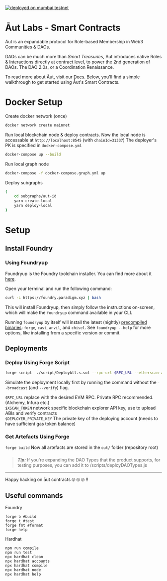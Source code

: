 [![deployed on mumbai testnet](https://github.com/Aut-Labs/contracts/actions/workflows/deploy_contracts_mumbai.yml/badge.svg)](https://github.com/Aut-Labs/contracts/actions/workflows/deploy_contracts_mumbai.yml)
# Āut Labs - Smart Contracts
Āut is an expandable protocol for Role-based Membership in Web3 Communities & DAOs.

DAOs can be much more than _Smart Treasuries_, Āut introduces native Roles & Interactions directly at contract level, to power the 2nd generation of DAOs. The DAO 2.0s, or a Coordination Renaissance.

To read more about Āut, visit our [Docs](https://docs.aut.id).
Below, you'll find a simple walkthrough to get started using Āut's Smart Contracts.

# Docker Setup

Create docker network (once)
```bash
docker network create mainnet
```

Run local blockchain node & deploy contracts. 
Now the local node is accessable at `http://localhost:8545` (with `chainId=31337`)
The deployer's PK is specified in `docker-compose.yml`
```bash
docker-compose up --build
```

Run local graph node
```bash
docker-compose -f docker-compose.graph.yml up
```

Deploy subgraphs
```bash
(
    cd subgraphs/aut-id
    yarn create-local
    yarn deploy-local
)
```

# Setup 

## Install Foundry 

### Using Foundryup

Foundryup is the Foundry toolchain installer. You can find more about it [here](https://github.com/foundry-rs/foundry/blob/master/foundryup/README.md).

Open your terminal and run the following command:

```sh
curl -L https://foundry.paradigm.xyz | bash
```

This will install Foundryup, then simply follow the instructions on-screen,
which will make the `foundryup` command available in your CLI.

Running `foundryup` by itself will install the latest (nightly) [precompiled binaries](#precompiled-binaries): `forge`, `cast`, `anvil`, and `chisel`.
See `foundryup --help` for more options, like installing from a specific version or commit.

## Deployments
### Deploy Using Forge Script

```sh
forge script  ./script/DeployAll.s.sol --rpc-url $RPC_URL --etherscan-api-key $XSCAN_TOKEN --private-key $DEPLOYER_PRIVATE_KEY --verify --broadcast 
 ```

Simulate the deployment locally first by running the command without the `--broadcast` (and `--verify`) flag.

`$RPC_URL` replace with the desired EVM RPC. Private RPC recommended. (Alchemy, Infura etc.)<br>
`$XSCAN_TOKEN` network specific blockchain explorer API key, use to upload ABIs and verify contracts <br>
`$DEPLOYER_PRIVATE_KEY` The private key of the deploying account (needs to have sufficient gas token balance)


### Get Artefacts Using Forge

`forge build`
Now all artefacts are stored in the `out/` folder (repository root)

### 
    
> **_Tip:_** If you're expanding the DAO Types that the product supports, for testing purposes, you can add it to /scripts/deployDAOTypes.js

----
Happy hacking on āut contracts 🤓 🤓 🤓 !! 
 
## Useful commands
Foundry
```shell
forge b #build
forge t #test
forge fmt #format
forge help
```


Hardhat
```shell
npm run compile
npm run test
npx hardhat clean
npx hardhat accounts
npx hardhat compile
npx hardhat node
npx hardhat help
```
